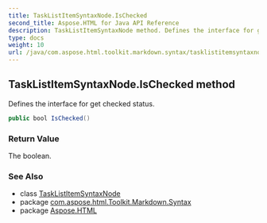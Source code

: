 ```yaml
---
title: TaskListItemSyntaxNode.IsChecked
second_title: Aspose.HTML for Java API Reference
description: TaskListItemSyntaxNode method. Defines the interface for get checked status
type: docs
weight: 10
url: /java/com.aspose.html.toolkit.markdown.syntax/tasklistitemsyntaxnode/ischecked/
---
```

## TaskListItemSyntaxNode.IsChecked method

Defines the interface for get checked status.

```java
public bool IsChecked()
```

### Return Value

The boolean.

### See Also

* class [TaskListItemSyntaxNode](../)
* package [com.aspose.html.Toolkit.Markdown.Syntax](../../tasklistitemsyntaxnode/)
* package [Aspose.HTML](../../../)
